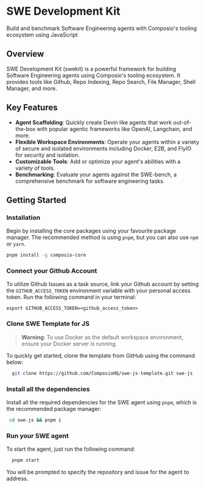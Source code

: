# SWE Development Kit

Build and benchmark Software Engineering agents with Composio's tooling ecosystem using JavaScript

## Overview

SWE Development Kit (swekit) is a powerful framework for building Software Engineering agents using Composio's tooling ecosystem. 
It provides tools like Github, Repo Indexing, Repo Search, File Manager, Shell Manager, and more.

## Key Features

- **Agent Scaffolding**: Quickly create Devin like agents that work out-of-the-box with popular agentic frameworks like OpenAI, Langchain, and more.
- **Flexible Workspace Environments**: Operate your agents within a variety of secure and isolated environments including Docker, E2B, and FlyIO for security and isolation.
- **Customizable Tools**: Add or optimize your agent's abilities with a variety of tools.
- **Benchmarking**: Evaluate your agents against the SWE-bench, a comprehensive benchmark for software engineering tasks.

## Getting Started
### Installation

Begin by installing the core packages using your favourite package manager. The recommended method is using `pnpm`, but you can also use `npm` or `yarn`.

``` bash
pnpm install -g composio-core
```

### Connect your Github Account
To utilize Github Issues as a task source, link your Github account by setting the `GITHUB_ACCESS_TOKEN` environment variable with your personal access token. Run the following command in your terminal:

```
export GITHUB_ACCESS_TOKEN=<github_access_token>
```


### Clone SWE Template for JS

> **Warning**: To use Docker as the default workspace environment, ensure your Docker server is running.

To quickly get started, clone the template from GitHub using the command below:
```bash Clon and setup SWE Template
  git clone https://github.com/ComposioHQ/swe-js-template.git swe-js
```

### Install all the dependencies

Install all the required dependencies for the SWE agent using `pnpm`, which is the recommended package manager:
 ```bash Install all the dependencies
  cd swe-js && pnpm i
```

### Run your SWE agent

To start the agent, just run the following command:
```bash Run the agent
  pnpm start
```
You will be prompted to specify the repository and issue for the agent to address.

